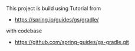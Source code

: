 This project is build using Tutorial from 

- https://spring.io/guides/gs/gradle/

with codebase
- https://github.com/spring-guides/gs-gradle.git
